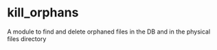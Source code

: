 kill_orphans
============

A module to find and delete orphaned files in the DB and in the physical files directory
